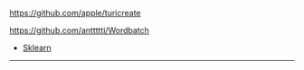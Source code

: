 https://github.com/apple/turicreate

https://github.com/anttttti/Wordbatch


- [Sklearn][1]





---
[1]: http://www.cnblogs.com/pinard/category/894692.html
